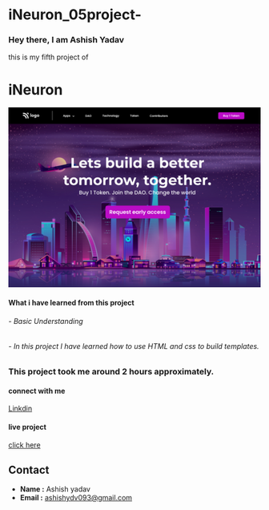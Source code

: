 
# iNeuron_05project-
<h3>Hey there, I am Ashish Yadav </h3>


this is my  fifth project of <h1> iNeuron</h1>
![image](https://github.com/ashish259/iNeuron_05project/blob/main/5.png?raw=true)

<h4>What i have learned from this project</4>
<h6>- Basic Understanding</h6>
<h6> - In this project I have learned how to use HTML and css to build templates. </h6>


<h3>This project took me around 2 hours approximately.</h3>


<h4>connect with me</h4>

<a href="https://www.linkedin.com/in/ashish-20164b176/">Linkdin</a>

<h4>live project</h4>

<a href="https://silver-sable-7cbc10.netlify.app">click here</a>


## Contact

- **Name :** Ashish yadav
- **Email :** ashishydv093@gmail.com
